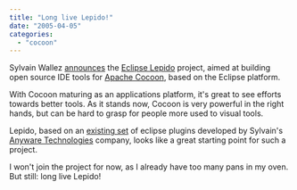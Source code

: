 ```yaml
---
title: "Long live Lepido!"
date: "2005-04-05"
categories: 
  - "cocoon"
---
```


Sylvain Wallez [announces](http://marc.theaimsgroup.com/?l=xml-cocoon-users&m=111272244631496&w=2) the [Eclipse Lepido](http://www.eclipse.org/proposals/eclipse-lepido/index.html) project, aimed at building open source IDE tools for [Apache Cocoon](http://cocoon.apache.org), based on the Eclipse platform.

With Cocoon maturing as an applications platform, it's great to see efforts towards better tools. As it stands now, Cocoon is very powerful in the right hands, but can be hard to grasp for people more used to visual tools.

Lepido, based on an [existing set](http://www.anyware-tech.com/en/developper/EclipsePlugins/SitemapEditor.html) of eclipse plugins developed by Sylvain's [Anyware Technologies](http://www.anyware-tech.com/) company, looks like a great starting point for such a project.

I won't join the project for now, as I already have too many pans in my oven. But still: long live Lepido!
